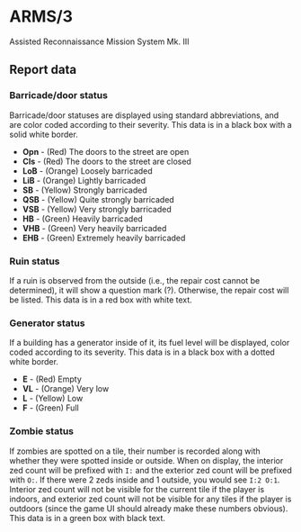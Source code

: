 # ARMS/3

Assisted Reconnaissance Mission System Mk. III

## Report data

### Barricade/door status

Barricade/door statuses are displayed using standard abbreviations, and are
color coded according to their severity. This data is in a black box with a
solid white border.

- **Opn** - (Red) The doors to the street are open
- **Cls** - (Red) The doors to the street are closed
- **LoB** - (Orange) Loosely barricaded
- **LiB** - (Orange) Lightly barricaded
- **SB** - (Yellow) Strongly barricaded
- **QSB** - (Yellow) Quite strongly barricaded
- **VSB** - (Yellow) Very strongly barricaded
- **HB** - (Green) Heavily barricaded
- **VHB** - (Green) Very heavily barricaded
- **EHB** - (Green) Extremely heavily barricaded

### Ruin status

If a ruin is observed from the outside (i.e., the repair cost cannot be
determined), it will show a question mark (?). Otherwise, the repair cost
will be listed. This data is in a red box with white text.

### Generator status

If a building has a generator inside of it, its fuel level will be displayed,
color coded according to its severity. This data is in a black box with a
dotted white border.

- **E** - (Red) Empty
- **VL** - (Orange) Very low
- **L** - (Yellow) Low
- **F** - (Green) Full

### Zombie status

If zombies are spotted on a tile, their number is recorded along with whether
they were spotted inside or outside. When on display, the interior zed count
will be prefixed with `I:` and the exterior zed count will be prefixed with
`O:`. If there were 2 zeds inside and 1 outside, you would see `I:2 O:1`.
 Interior zed count will not be visible for the current tile if the player is
indoors, and exterior zed count will not be visible for any tiles if the player
is outdoors (since the game UI should already make these numbers obvious). This
data is in a green box with black text.
